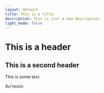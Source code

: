 ```yaml
---
layout: default
title: This is a title
description: This is just a new description
light_mode: false
---
```


# This is a header

## This is a second header

This is some text.

Au'revoir.